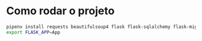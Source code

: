 # Como rodar o projeto


```sh
pipenv install requests beautifulsoup4 flask flask-sqlalchemy flask-migrate flask-marshmallow marshmallow-sqlalchemy
export FLASK_APP=App
```





<!-- Planejamento:

    O que a API faz: coleta de dados da olx.
        Pode ser consultado:
            >> Todos os anuncios ativos apenas com base numa 'frase'
            >> Melhorar a consulta acima com filtros de "Estado" , "DDD" , "Região" , "Qtd de paginas max" , apenas mais recentes que determinado código (Para uso continuo).
            >> Se o anuncio esta ativo , foi editado ou expirou baseado como parametro a url.

    O que a API não faz:
        A api não armazena dados de anuncios.
        A api não retorna dados de contato cep e bairro do anunciante. 


 -->